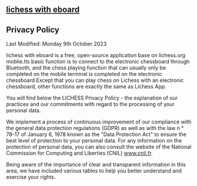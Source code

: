 [lichess with eboard](https://github.com/zhaohaiyan75/LichessWithEboard)
--------------------

## Privacy Policy
Last Modified: Monday 9th October 2023

lichess with eboard is a free, open-source application base on lichess.org moblie.Its basic function is to connect to the electronic chessboard through Bluetooth, and the chess playing function that can usually only be completed on the mobile terminal is completed on the electronic chessboard.Except that you can play chess on Lichess with an electronic chessboard, other functions are exactly the same as Lichess App.

You will find below the LICHESS Privacy Policy - the explanation of our practices and our commitments with regard to the processing of your personal data.

We implement a process of continuous improvement of our compliance with the general data protection regulations (GDPR) as well as with the law n ° 78-17 of January 6, 1978 known as the "Data Protection Act" to ensure the best level of protection to your personal data. For any information on the protection of personal data, you can also consult the website of the National Commission for Computing and Liberties (CNIL) www.cnil.fr.

Being aware of the importance of clear and transparent information in this area, we have included various tables to help you better understand and exercise your rights.

